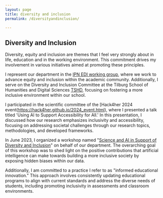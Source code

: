 ```yaml
---
layout: page
title: diversity and inclusion
permalink: /diversityandinclusion/

---
```



## Diversity and Inclusion

Diversity, equity and inclusion are themes that I feel very strongly about in life, education and in the working environment. This commitment drives my involvement in various initiatives aimed at promoting these principles.

I represent our department in the [IPN EDI working group](https://ict-research.nl/edi-working-group/), where we work to advance equity and inclusion within the academic community. Additionally, I serve on the Diversity and Inclusion Committee at the Tilburg School of Humanities and Digital Sciences [TSHD](https://www.tilburguniversity.edu/nl/over/schools/tshd), focusing on fostering a more inclusive environment within our school.

I participated in the scientific committee of the [Hack4her 2024 event(https://hack4her.github.io/2024_event.html), where I presented a talk titled 'Using AI to Support Accessibility for All.' In this presentation, I discussed how our research emphasizes inclusivity and accessibility, focusing on addressing societal challenges through our research topics, methodologies, and developed frameworks.

In June 2023, I organized  a workshop named "[Science and AI in Support of Diversity and Inclusion](https://www.tilburguniversity.edu/about/schools/tshd/departments/dca/science-and-ai-support-diversity-and-inclusion)" on behalf of our department. The overarching goal of this workshop was to shed light on the positive contributions that artificial intelligence can make towards building a more inclusive society by exposing hidden biases within our data.

Additionally, I am committed to a practice I refer to as "informed educational innovation." This approach involves consistently updating educational programs to align with current standards and address the diverse needs of students, including promoting inclusivity in assessments and classroom environments.
